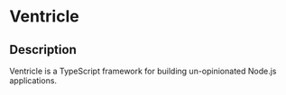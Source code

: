 # Ventricle

## Description
Ventricle is a TypeScript framework for building un-opinionated Node.js applications. 